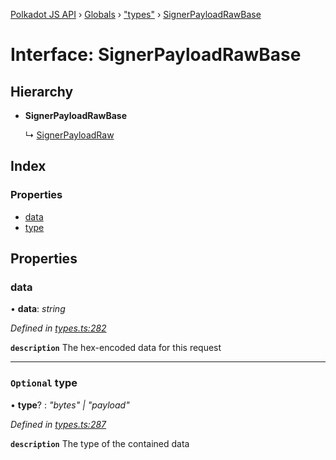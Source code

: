 [Polkadot JS API](../README.md) › [Globals](../globals.md) › ["types"](../modules/_types_.md) › [SignerPayloadRawBase](_types_.signerpayloadrawbase.md)

# Interface: SignerPayloadRawBase

## Hierarchy

* **SignerPayloadRawBase**

  ↳ [SignerPayloadRaw](_types_.signerpayloadraw.md)

## Index

### Properties

* [data](_types_.signerpayloadrawbase.md#data)
* [type](_types_.signerpayloadrawbase.md#optional-type)

## Properties

###  data

• **data**: *string*

*Defined in [types.ts:282](https://github.com/polkadot-js/api/blob/3bb719fcfc/packages/types/src/types.ts#L282)*

**`description`** The hex-encoded data for this request

___

### `Optional` type

• **type**? : *"bytes" | "payload"*

*Defined in [types.ts:287](https://github.com/polkadot-js/api/blob/3bb719fcfc/packages/types/src/types.ts#L287)*

**`description`** The type of the contained data
